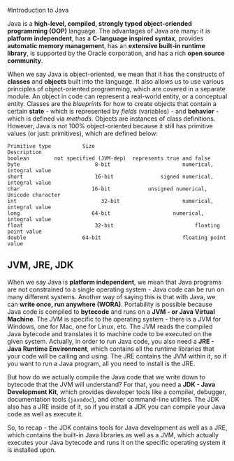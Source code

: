 #Introduction to Java

Java is a **high-level, compiled, strongly typed object-oriended programming (OOP)** language. The advantages of Java are many: it is **platform independent**, has a **C-language inspired syntax**, provides **automatic memory management**, has an **extensive built-in runtime library**, is supported by the Oracle corporation, and has a rich **open source community**.

When we say Java is object-oriented, we mean that it has the constructs of **classes** and **objects** built into the language. It also allows us to use various principles of object-oriented programming, which are covered in a separate module. An object in code can represent a real-world entity, or a conceptual entity. Classes are the *blueprints* for how to create objects that contain a certain **state** - which is represented by *fields* (variables) - and **behavior** - which is defined via *methods*. Objects are instances of class definitions. However, Java is not 100% object-oriented because it still has primitive values (or just: primitives), which are defined below:

```
Primitive type      	Size                                  	Description
boolean        not specified (JVM-dep)	represents true and false
byte                     	8-bit                      	numerical, integral value
short                     	16-bit	             signed numerical, integral value
char	                   16-bit            unsigned numerical, Unicode character
int	                          32-bit                   	numerical, integral value
long	                   64-bit                    numerical, integral value
float                    	32-bit                        	floating point value
double                	64-bit                      	floating point value
```

## JVM, JRE, JDK
When we say Java is **platform independent**, we mean that Java programs are not constrained to a single operating system - Java code can be run on many different systems. Another way of saying this is that with Java, we can **write once, run anywhere (WORA)**. Portability is possible because Java code is compiled to **bytecode** and runs on a **JVM - or Java Virtual Machine**. The JVM is specific to the operating system - there is a JVM for Windows, one for Mac, one for Linux, etc. The JVM reads the compiled Java bytecode and translates it to machine code to be executed on the given system. Actually, in order to run Java code, you also need a **JRE - Java Runtime Environment**, which contains all the runtime libraries that your code will be calling and using. The JRE contains the JVM within it, so if you want to run a Java program, all you need to install is the JRE.

But how do we actually compile the Java code that we write down to bytecode that the JVM will understand? For that, you need a **JDK - Java Development Kit**, which provides developer tools like a compiler, debugger, documentation tools (`javadoc`), and other command-line utilities. The JDK also has a JRE inside of it, so if you install a JDK you can compile your Java code as well as execute it.

So, to recap - the JDK contains tools for Java development as well as a JRE, which contains the built-in Java libraries as well as a JVM, which actually executes your Java bytecode and runs it on the specific operating system it is installed upon.